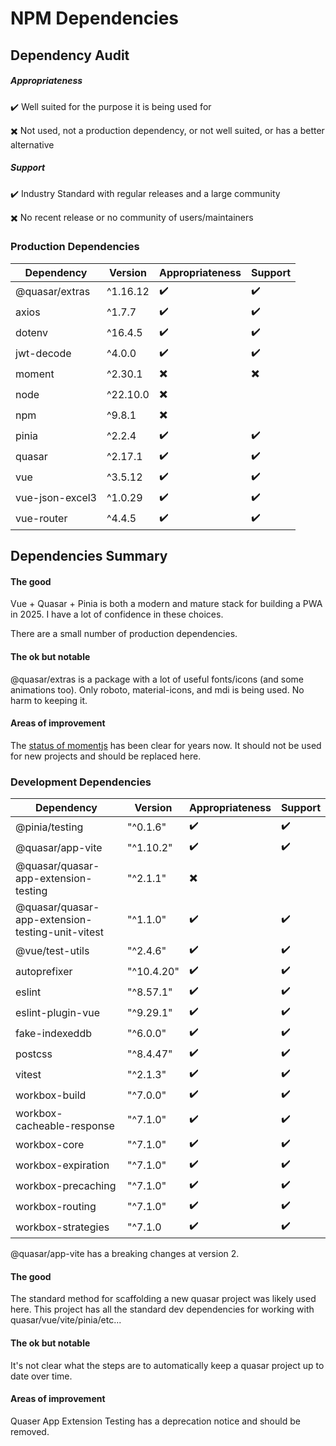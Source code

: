 # NPM Dependencies

## Dependency Audit

##### Appropriateness
:heavy_check_mark: Well suited for the purpose it is being used for

:heavy_multiplication_x: Not used, not a production dependency, or not well suited, or has a better alternative

##### Support
:heavy_check_mark: Industry Standard with regular releases and a large community

:heavy_multiplication_x: No recent release or no community of users/maintainers

### Production Dependencies

Dependency | Version | Appropriateness | Support |
--- | --- | --- | --- |
@quasar/extras | ^1.16.12 | :heavy_check_mark: | :heavy_check_mark: |
axios | ^1.7.7 | :heavy_check_mark: | :heavy_check_mark: |
dotenv | ^16.4.5 | :heavy_check_mark: | :heavy_check_mark: |
jwt-decode | ^4.0.0 | :heavy_check_mark: | :heavy_check_mark: |
moment | ^2.30.1 | :heavy_multiplication_x: | :heavy_multiplication_x: |
node | ^22.10.0 |:heavy_multiplication_x: | | 
npm | ^9.8.1 | :heavy_multiplication_x: | |
pinia | ^2.2.4 | :heavy_check_mark: | :heavy_check_mark: |
quasar | ^2.17.1 | :heavy_check_mark: | :heavy_check_mark: |
vue | ^3.5.12 | :heavy_check_mark: | :heavy_check_mark: |
vue-json-excel3 | ^1.0.29 | :heavy_check_mark: | :heavy_check_mark: |
vue-router | ^4.4.5 | :heavy_check_mark: | :heavy_check_mark: | 


## Dependencies Summary

#### The good
Vue + Quasar + Pinia is both a modern and mature stack for building a PWA in 2025.
I have a lot of confidence in these choices.

There are a small number of production dependencies.

#### The ok but notable

@quasar/extras is a package with a lot of useful fonts/icons (and some animations too).
Only roboto, material-icons, and mdi is being used.
No harm to keeping it.

#### Areas of improvement

The [status of momentjs](https://momentjs.com/docs/#/-project-status/) has been clear for years now.
It should not be used for new projects and should be replaced here.

### Development Dependencies

Dependency | Version | Appropriateness | Support |
--- | --- | --- | --- |
@pinia/testing | "^0.1.6" | :heavy_check_mark: | :heavy_check_mark: |
@quasar/app-vite | "^1.10.2" | :heavy_check_mark: | :heavy_check_mark: |
@quasar/quasar-app-extension-testing | "^2.1.1" | :heavy_multiplication_x: | |
@quasar/quasar-app-extension-testing-unit-vitest | "^1.1.0" | :heavy_check_mark: | :heavy_check_mark: |
@vue/test-utils | "^2.4.6" | :heavy_check_mark: | :heavy_check_mark: |
autoprefixer | "^10.4.20" | :heavy_check_mark: | :heavy_check_mark: |
eslint | "^8.57.1" | :heavy_check_mark: | :heavy_check_mark: |
eslint-plugin-vue | "^9.29.1" | :heavy_check_mark: | :heavy_check_mark: |
fake-indexeddb | "^6.0.0" | :heavy_check_mark: | :heavy_check_mark: |
postcss | "^8.4.47" | :heavy_check_mark: | :heavy_check_mark: |
vitest | "^2.1.3" | :heavy_check_mark: | :heavy_check_mark: |
workbox-build | "^7.0.0" | :heavy_check_mark: | :heavy_check_mark: |
workbox-cacheable-response | "^7.1.0" | :heavy_check_mark: | :heavy_check_mark: |
workbox-core | "^7.1.0" | :heavy_check_mark: | :heavy_check_mark: |
workbox-expiration | "^7.1.0" | :heavy_check_mark: | :heavy_check_mark: |
workbox-precaching | "^7.1.0" | :heavy_check_mark: | :heavy_check_mark: |
workbox-routing | "^7.1.0" | :heavy_check_mark: | :heavy_check_mark: |
workbox-strategies | "^7.1.0 | :heavy_check_mark: | :heavy_check_mark: |

@quasar/app-vite has a breaking changes at version 2.

#### The good
The standard method for scaffolding a new quasar project was likely used here.
This project has all the standard dev dependencies for working with quasar/vue/vite/pinia/etc...

#### The ok but notable
It's not clear what the steps are to automatically keep a quasar project up to date over time.

#### Areas of improvement
Quaser App Extension Testing has a deprecation notice and should be removed.
